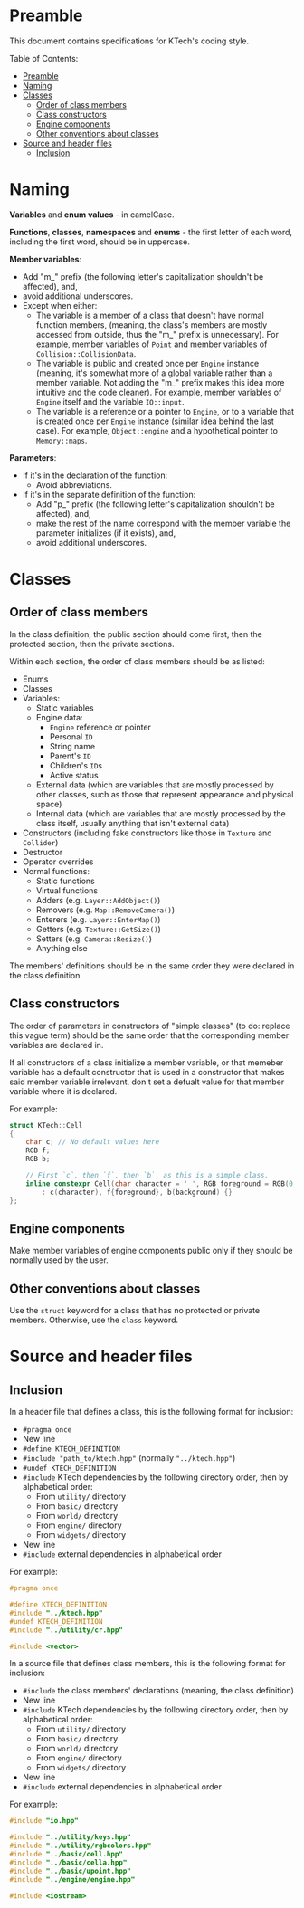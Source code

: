 # Preamble

This document contains specifications for KTech's coding style.

Table of Contents:
- [Preamble](#preamble)
- [Naming](#naming)
- [Classes](#classes)
    - [Order of class members](#order-of-class-members)
    - [Class constructors](#class-constructors)
    - [Engine components](#engine-components)
    - [Other conventions about classes](#other-conventions-about-classes)
- [Source and header files](#source-and-header-files)
	- [Inclusion](#inclusion)

# Naming

**Variables** and **enum values** - in camelCase.

**Functions**, **classes**, **namespaces** and **enums** - the first letter of each word, including the first word, should be in uppercase.

**Member variables**:
- Add "m_" prefix (the following letter's capitalization shouldn't be affected), and,
- avoid additional underscores.
- Except when either:
    - The variable is a member of a class that doesn't have normal function members, (meaning, the class's members are mostly accessed from outside, thus the "m_" prefix is unnecessary). For example, member variables of `Point` and member variables of `Collision::CollisionData`.
    - The variable is public and created once per `Engine` instance (meaning, it's somewhat more of a global variable rather than a member variable. Not adding the "m_" prefix makes this idea more intuitive and the code cleaner). For example, member variables of `Engine` itself and the variable `IO::input`.
    - The variable is a reference or a pointer to `Engine`, or to a variable that is created once per `Engine` instance (similar idea behind the last case). For example, `Object::engine` and a hypothetical pointer to `Memory::maps`.

**Parameters**:
- If it's in the declaration of the function:
    - Avoid abbreviations.
- If it's in the separate definition of the function:
    - Add "p_" prefix (the following letter's capitalization shouldn't be affected), and,
    - make the rest of the name correspond with the member variable the parameter initializes (if it exists), and,
    - avoid additional underscores.

# Classes

## Order of class members

In the class definition, the public section should come first, then the protected section, then the private sections.

Within each section, the order of class members should be as listed:
- Enums
- Classes
- Variables:
    - Static variables
    - Engine data:
        - `Engine` reference or pointer
        - Personal `ID`
        - String name
        - Parent's `ID`
        - Children's `ID`s
        - Active status
    - External data (which are variables that are mostly processed by other classes, such as those that represent appearance and physical space)
    - Internal data (which are variables that are mostly processed by the class itself, usually anything that isn't external data)
- Constructors (including fake constructors like those in `Texture` and `Collider`)
- Destructor
- Operator overrides
- Normal functions:
    - Static functions
    - Virtual functions
    - Adders (e.g. `Layer::AddObject()`)
    - Removers (e.g. `Map::RemoveCamera()`)
    - Enterers (e.g. `Layer::EnterMap()`)
    - Getters (e.g. `Texture::GetSize()`)
    - Setters (e.g. `Camera::Resize()`)
    - Anything else

The members' definitions should be in the same order they were declared in the class definition.

## Class constructors

The order of parameters in constructors of "simple classes" (to do: replace this vague term) should be the same order that the corresponding member variables are declared in.

If all constructors of a class initialize a member variable, or that memeber variable has a default constructor that is used in a constructor that makes said member variable irrelevant, don't set a defualt value for that member variable where it is declared.

For example:

```c++
struct KTech::Cell
{
    char c; // No default values here
    RGB f;
    RGB b;

    // First `c`, then `f`, then `b`, as this is a simple class.
    inline constexpr Cell(char character = ' ', RGB foreground = RGB(0, 0, 0), RGB background = RGB(0, 0, 0))
        : c(character), f{foreground}, b(background) {}
};
```

## Engine components

Make member variables of engine components public only if they should be normally used by the user.

## Other conventions about classes

Use the `struct` keyword for a class that has no protected or private members. Otherwise, use the `class` keyword.

# Source and header files

## Inclusion

In a header file that defines a class, this is the following format for inclusion:
- `#pragma once`
- New line
- `#define KTECH_DEFINITION`
- `#include "path_to/ktech.hpp"` (normally `"../ktech.hpp"`)
- `#undef KTECH_DEFINITION`
- `#include` KTech dependencies by the following directory order, then by alphabetical order:
    - From `utility/` directory
    - From `basic/` directory
    - From `world/` directory
    - From `engine/` directory
    - From `widgets/` directory
- New line
- `#include` external dependencies in alphabetical order

For example:

```c++
#pragma once

#define KTECH_DEFINITION
#include "../ktech.hpp"
#undef KTECH_DEFINITION
#include "../utility/cr.hpp"

#include <vector>
```

In a source file that defines class members, this is the following format for inclusion:
- `#include` the class members' declarations (meaning, the class definition)
- New line
- `#include` KTech dependencies by the following directory order, then by alphabetical order:
    - From `utility/` directory
    - From `basic/` directory
    - From `world/` directory
    - From `engine/` directory
    - From `widgets/` directory
- New line
- `#include` external dependencies in alphabetical order

For example:

```c++
#include "io.hpp"

#include "../utility/keys.hpp"
#include "../utility/rgbcolors.hpp"
#include "../basic/cell.hpp"
#include "../basic/cella.hpp"
#include "../basic/upoint.hpp"
#include "../engine/engine.hpp"

#include <iostream>
```
